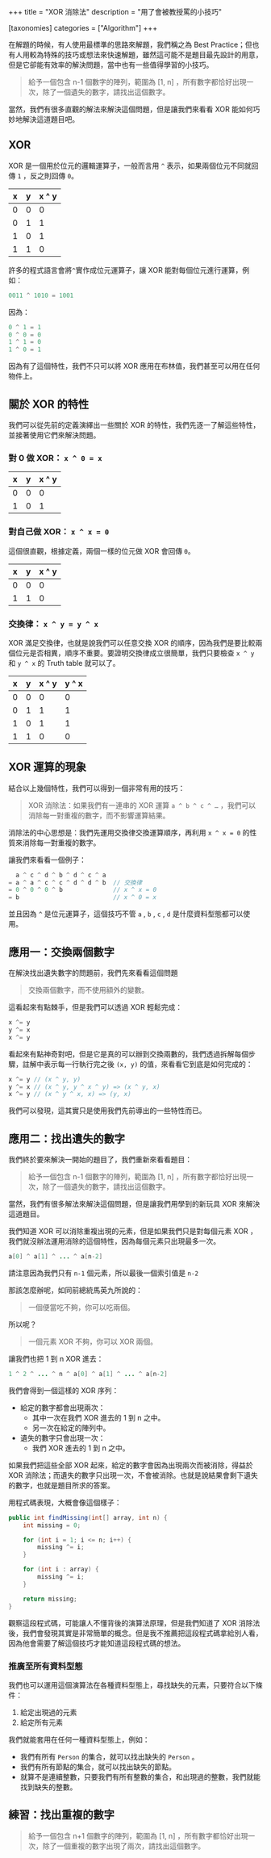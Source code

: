 +++
title = "XOR 消除法"
description = "用了會被教授罵的小技巧"

[taxonomies]
categories = ["Algorithm"]
+++

在解題的時候，有人使用最標準的思路來解題，我們稱之為 Best Practice；但也有人用較為特殊的技巧或想法來快速解題，雖然這可能不是題目最先設計的用意，但是它卻能有效率的解決問題，當中也有一些值得學習的小技巧。

> 給予一個包含 n-1 個數字的陣列，範圍為 [1, n] ，所有數字都恰好出現一次，除了一個遺失的數字，請找出這個數字。

當然，我們有很多直觀的解法來解決這個問題，但是讓我們來看看 XOR 能如何巧妙地解決這道題目吧。

## XOR

XOR 是一個用於位元的邏輯運算子，一般而言用 `^` 表示，如果兩個位元不同就回傳 `1` ，反之則回傳 `0`。

| x | y | x ^ y |
| --- | --- | --- |
| 0 | 0 | 0 |
| 0 | 1 | 1 |
| 1 | 0 | 1 |
| 1 | 1 | 0 |

許多的程式語言會將`^`實作成位元運算子，讓 XOR 能對每個位元進行運算，例如：

```java
0011 ^ 1010 = 1001
```

因為：

```java
0 ^ 1 = 1
0 ^ 0 = 0
1 ^ 1 = 0
1 ^ 0 = 1
```

因為有了這個特性，我們不只可以將 XOR 應用在布林值，我們甚至可以用在任何物件上。

## 關於 XOR 的特性

我們可以從先前的定義演繹出一些關於 XOR 的特性，我們先逐一了解這些特性，並接著使用它們來解決問題。

### 對 0 做 XOR： `x ^ 0 = x`

| x | y | x ^ y |
| --- | --- | --- |
| 0 | 0 | 0 |
| 1 | 0 | 1 |

### 對自己做 XOR： `x ^ x = 0`

這個很直觀，根據定義，兩個一樣的位元做 XOR 會回傳 `0`。

| x | y | x ^ y |
| --- | --- | --- |
| 0 | 0 | 0 |
| 1 | 1 | 0 |

### 交換律： `x ^ y = y ^ x`

XOR 滿足交換律，也就是說我們可以任意交換 XOR 的順序，因為我們是要比較兩個位元是否相異，順序不重要。要證明交換律成立很簡單，我們只要檢查 `x ^ y` 和 `y ^ x` 的 Truth table 就可以了。

| x | y | x ^ y | y ^ x |
| --- | --- | --- | --- |
| 0 | 0 | 0 | 0 |
| 0 | 1 | 1 | 1 |
| 1 | 0 | 1 | 1 |
| 1 | 1 | 0 | 0 |

## XOR 運算的現象

結合以上幾個特性，我們可以得到一個非常有用的技巧：

> XOR 消除法：如果我們有一連串的 XOR 運算 `a ^ b ^ c ^ …` ，我們可以消除每一對重複的數字，而不影響運算結果。

消除法的中心思想是：我們先運用交換律交換運算順序，再利用 `x ^ x = 0` 的性質來消除每一對重複的數字。

讓我們來看看一個例子：

```java
  a ^ c ^ d ^ b ^ d ^ c ^ a
= a ^ a ^ c ^ c ^ d ^ d ^ b  // 交換律
= 0 ^ 0 ^ 0 ^ b              // x ^ x = 0
= b                          // x ^ 0 = x
```

並且因為 `^` 是位元運算子，這個技巧不管 `a` , `b` , `c` , `d` 是什麼資料型態都可以使用。

## 應用一：交換兩個數字

在解決找出遺失數字的問題前，我們先來看看這個問題

> 交換兩個數字，而不使用額外的變數。

這看起來有點棘手，但是我們可以透過 XOR 輕鬆完成：

```java
x ^= y
y ^= x
x ^= y
```

看起來有點神奇對吧，但是它是真的可以辦到交換兩數的，我們透過拆解每個步驟，註解中表示每一行執行完之後 `(x, y)` 的值，來看看它到底是如何完成的：

```java
x ^= y // (x ^ y, y)
y ^= x // (x ^ y, y ^ x ^ y) => (x ^ y, x)
x ^= y // (x ^ y ^ x, x) => (y, x)
```

我們可以發現，這其實只是使用我們先前導出的一些特性而已。

## 應用二：找出遺失的數字

我們終於要來解決一開始的題目了，我們重新來看看題目：

> 給予一個包含 n-1 個數字的陣列，範圍為 [1, n] ，所有數字都恰好出現一次，除了一個遺失的數字，請找出這個數字。

當然，我們有很多解法來解決這個問題，但是讓我們用學到的新玩具 XOR 來解決這道題目。

我們知道 XOR 可以消除重複出現的元素，但是如果我們只是對每個元素 XOR ，我們就沒辦法運用消除的這個特性，因為每個元素只出現最多一次。

```java
a[0] ^ a[1] ^ ... ^ a[n-2]
```

請注意因為我們只有 `n-1` 個元素，所以最後一個索引值是 `n-2`

那該怎麼辦呢，如同前總統馬英九所說的：

> 一個便當吃不夠，你可以吃兩個。

所以呢？

> 一個元素 XOR 不夠，你可以 XOR 兩個。

讓我們也把 1 到 n XOR 進去：

```java
1 ^ 2 ^ ... ^ n ^ a[0] ^ a[1] ^ ... ^ a[n-2]
```

我們會得到一個這樣的 XOR 序列：

- 給定的數字都會出現兩次：
    - 其中一次在我們 XOR 進去的 1 到 n 之中。
    - 另一次在給定的陣列中。
- 遺失的數字只會出現一次：
    - 我們 XOR 進去的 1 到 n 之中。

如果我們把這些全部 XOR 起來，給定的數字會因為出現兩次而被消除，得益於 XOR 消除法；而遺失的數字只出現一次，不會被消除。也就是說結果會剩下遺失的數字，也就是題目所求的答案。

用程式碼表現，大概會像這個樣子：

```java
public int findMissing(int[] array, int n) {
    int missing = 0;

    for (int i = 1; i <= n; i++) {
        missing ^= i;
    }

    for (int i : array) {
        missing ^= i;
    }

    return missing;
}
```

觀察這段程式碼，可能讓人不懂背後的演算法原理，但是我們知道了 XOR 消除法後，我們會發現其實是非常簡單的概念。但是我不推薦把這段程式碼拿給別人看，因為他會需要了解這個技巧才能知道這段程式碼的想法。

### 推廣至所有資料型態

我們也可以運用這個演算法在各種資料型態上，尋找缺失的元素，只要符合以下條件：

1. 給定出現過的元素
2. 給定所有元素

我們就能套用在任何一種資料型態上，例如：

- 我們有所有 `Person` 的集合，就可以找出缺失的 `Person` 。
- 我們有所有節點的集合，就可以找出缺失的節點。
- 就算不是連續整數，只要我們有所有整數的集合，和出現過的整數，我們就能找到缺失的整數。

## 練習：找出重複的數字

> 給予一個包含 n+1 個數字的陣列，範圍為 [1, n] ，所有數字都恰好出現一次，除了一個重複的數字出現了兩次，請找出這個數字。